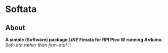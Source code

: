 # Softata

## About
**A simple (Software) package _LIKE_ Fimata for RPI Pico W running Arduino.**  
_Soft-ata rather than firm-ata!_ :)
